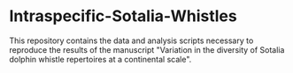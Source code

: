 # Intraspecific-Sotalia-Whistles

This repository contains the data and analysis scripts necessary to reproduce
the results of the manuscript "Variation in the diversity of Sotalia dolphin
whistle repertoires at a continental scale". 

